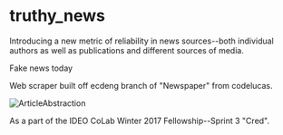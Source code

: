 # truthy_news
Introducing a new metric of reliability in news sources--both individual authors as well as publications and different sources of media.

Fake news today

Web scraper built off ecdeng branch of "Newspaper" from codelucas. 

![ArticleAbstraction](https://raw.github.com/ecdeng/trusty_news/master/imgs/ArticleAbstraction.jpg)


As a part of the IDEO CoLab Winter 2017 Fellowship--Sprint 3 "Cred". 
